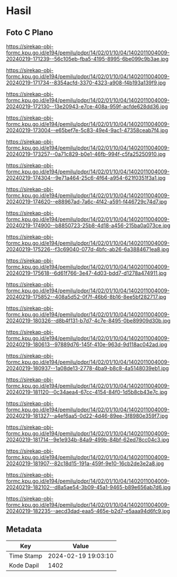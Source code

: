 # Hasil

## Foto C Plano

https://sirekap-obj-formc.kpu.go.id/e194/pemilu/pdpr/14/02/01/10/04/1402011004009-20240219-171239--56c105eb-fba5-4195-8995-6be099c9b3ae.jpg

https://sirekap-obj-formc.kpu.go.id/e194/pemilu/pdpr/14/02/01/10/04/1402011004009-20240219-171734--8354acfd-3370-4323-a908-f4b193a139f9.jpg

https://sirekap-obj-formc.kpu.go.id/e194/pemilu/pdpr/14/02/01/10/04/1402011004009-20240219-172130--13e20943-e7ce-408a-959f-acfde628dd36.jpg

https://sirekap-obj-formc.kpu.go.id/e194/pemilu/pdpr/14/02/01/10/04/1402011004009-20240219-173004--e65bef7e-5c83-49e4-9ac1-47358ceab7f4.jpg

https://sirekap-obj-formc.kpu.go.id/e194/pemilu/pdpr/14/02/01/10/04/1402011004009-20240219-173257--0a71c829-b0e1-46fb-994f-c5fa25250910.jpg

https://sirekap-obj-formc.kpu.go.id/e194/pemilu/pdpr/14/02/01/10/04/1402011004009-20240219-174304--9e71a464-25c6-4f64-a954-621f0351f3a1.jpg

https://sirekap-obj-formc.kpu.go.id/e194/pemilu/pdpr/14/02/01/10/04/1402011004009-20240219-174620--e88967ad-7a6c-4f42-a591-f446729c74d7.jpg

https://sirekap-obj-formc.kpu.go.id/e194/pemilu/pdpr/14/02/01/10/04/1402011004009-20240219-174900--b8850723-25b8-4d18-a456-215ba0a073ce.jpg

https://sirekap-obj-formc.kpu.go.id/e194/pemilu/pdpr/14/02/01/10/04/1402011004009-20240219-175226--f3c69040-077d-4bfc-ab26-6a3884671ea8.jpg

https://sirekap-obj-formc.kpu.go.id/e194/pemilu/pdpr/14/02/01/10/04/1402011004009-20240219-175618--6d61f766-3e47-4d03-bdd7-d1278a474911.jpg

https://sirekap-obj-formc.kpu.go.id/e194/pemilu/pdpr/14/02/01/10/04/1402011004009-20240219-175852--408a5d52-0f7f-46b6-8b16-8ee5bf282717.jpg

https://sirekap-obj-formc.kpu.go.id/e194/pemilu/pdpr/14/02/01/10/04/1402011004009-20240219-180326--d8b4f131-b7d7-4c7e-8495-0be89909d30b.jpg

https://sirekap-obj-formc.kpu.go.id/e194/pemilu/pdpr/14/02/01/10/04/1402011004009-20240219-180613--97889d76-145f-410e-963d-9d118ac042ad.jpg

https://sirekap-obj-formc.kpu.go.id/e194/pemilu/pdpr/14/02/01/10/04/1402011004009-20240219-180937--1a08de13-2778-4ba9-b8c8-4a5148039eb1.jpg

https://sirekap-obj-formc.kpu.go.id/e194/pemilu/pdpr/14/02/01/10/04/1402011004009-20240219-181120--0c34aea4-67cc-4154-84f0-1d5b8cb43e7c.jpg

https://sirekap-obj-formc.kpu.go.id/e194/pemilu/pdpr/14/02/01/10/04/1402011004009-20240219-181327--a4ef6aa5-0d22-4d46-89ee-3f8980e359f7.jpg

https://sirekap-obj-formc.kpu.go.id/e194/pemilu/pdpr/14/02/01/10/04/1402011004009-20240219-181714--9e1e934b-84a9-499b-84bf-62ed78cc04c3.jpg

https://sirekap-obj-formc.kpu.go.id/e194/pemilu/pdpr/14/02/01/10/04/1402011004009-20240219-181907--82c18d15-191a-459f-9e10-16cb2de3e2a8.jpg

https://sirekap-obj-formc.kpu.go.id/e194/pemilu/pdpr/14/02/01/10/04/1402011004009-20240219-182102--d8a5ae54-3b09-45a1-9465-b89e656ab7d6.jpg

https://sirekap-obj-formc.kpu.go.id/e194/pemilu/pdpr/14/02/01/10/04/1402011004009-20240219-182235--aecd3dad-eaa5-465e-b2d7-e5aaa94d6fc9.jpg


## Metadata

| Key        | Value               |
| ---------- | ------------------- |
| Time Stamp | 2024-02-19 19:03:10 |
| Kode Dapil | 1402                |



